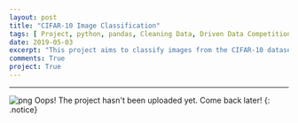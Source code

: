 ```yaml
---
layout: post
title: "CIFAR-10 Image Classification"
tags: [ Project, python, pandas, Cleaning Data, Driven Data Competition, Pillow, matplotlib, numpy, Data Visualization, Image processing, rgb, scikit-image, keras, Deep learning]
date: 2019-05-03
excerpt: "This project aims to classify images from the CIFAR-10 dataset. The dataset consists of airplanes, dogs, cats, and other objects. I begin with preprocessing the images, then train a convolutional neural network on all the samples. The images need to be normalized and the labels need to be one-hot encoded and then build a convolutional, max pooling, dropout, and fully connected layers. At the end, you'll get to see my neural network's predictions on the sample images."
comments: True
project: True
---
```


---

![png](/assets/img/naive-bees3_files/wip.jpg)
Oops! The project hasn't been uploaded yet. Come back later!
{: .notice}
